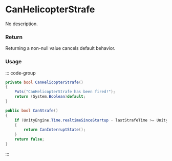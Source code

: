<Badge type="danger" text="Carbon Compatible"/><Badge type="warning" text="Oxide Compatible"/>
# CanHelicopterStrafe
No description.
### Return
Returning a non-null value cancels default behavior.

### Usage
::: code-group
```csharp [Example]
private bool CanHelicopterStrafe()
{
	Puts("CanHelicopterStrafe has been fired!");
	return (System.Boolean)default;
}
```
```csharp [Source — Assembly-CSharp @ PatrolHelicopterAI]
public bool CanStrafe()
{
	if (UnityEngine.Time.realtimeSinceStartup - lastStrafeTime >= UnityEngine.Random.Range(15f, 25f))
	{
		return CanInterruptState();
	}
	return false;
}

```
:::
